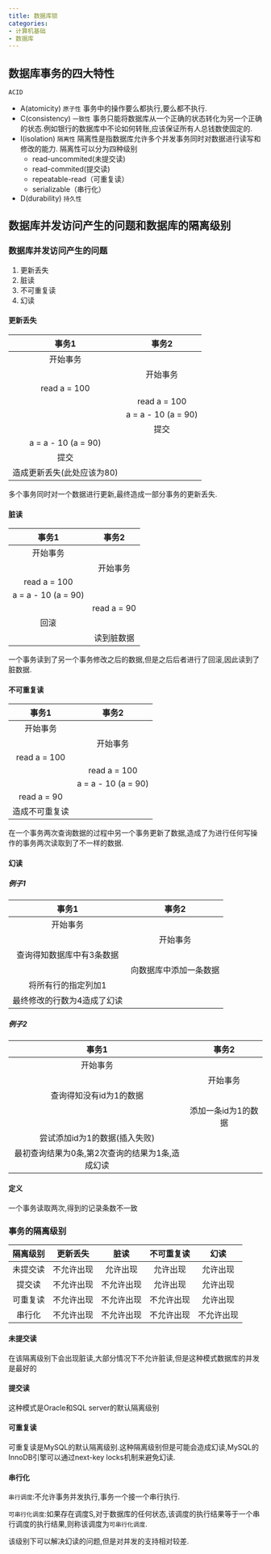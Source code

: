 ```yaml
---
title: 数据库锁
categories: 
- 计算机基础
- 数据库
---
```


## 数据库事务的四大特性

`ACID`

- A(atomicity) `原子性` 事务中的操作要么都执行,要么都不执行.
- C(consistency) `一致性` 事务只能将数据库从一个正确的状态转化为另一个正确的状态.例如银行的数据库中不论如何转账,应该保证所有人总钱数使固定的.
- I(isolation) `隔离性` 隔离性是指数据库允许多个并发事务同时对数据进行读写和修改的能力. 隔离性可以分为四种级别
  - read-uncommited(未提交读)
  - read-commited(提交读)
  - repeatable-read（可重复读）
  - serializable（串行化）
- D(durability) `持久性` 

## 数据库并发访问产生的问题和数据库的隔离级别

### 数据库并发访问产生的问题

1. 更新丢失
2. 脏读
3. 不可重复读
4. 幻读

#### 更新丢失

| 事务1 | 事务2 |
| :----: | :----: |
|开始事务||
||开始事务|
|read a = 100||
||read a = 100|
||a = a - 10 (a = 90)|
||提交|
|a = a - 10 (a = 90)||
|提交||
|造成更新丢失(此处应该为80)||

多个事务同时对一个数据进行更新,最终造成一部分事务的更新丢失.

#### 脏读

|事务1|事务2|
|:-:|:-:|
|开始事务||
||开始事务|
|read a = 100||
|a = a - 10 (a = 90)||
||read a = 90|
|回滚||
||读到脏数据|

一个事务读到了另一个事务修改之后的数据,但是之后后者进行了回滚,因此读到了脏数据.

#### 不可重复读

|事务1|事务2|
|:-:|:-:|
|开始事务||
||开始事务|
|read a = 100||
||read a = 100|
||a = a - 10 (a = 90)|
|read a = 90||
|造成不可重复读||

在一个事务两次查询数据的过程中另一个事务更新了数据,造成了为进行任何写操作的事务两次读取到了不一样的数据.

#### 幻读

##### 例子1

|事务1|事务2|
|:-:|:-:|
|开始事务||
||开始事务|
|查询得知数据库中有3条数据||
||向数据库中添加一条数据|
|将所有行的指定列加1||
|最终修改的行数为4造成了幻读||

##### 例子2

|事务1|事务2|
|:-:|:-:|
|开始事务||
||开始事务|
|查询得知没有id为1的数据||
||添加一条id为1的数据|
|尝试添加id为1的数据(插入失败)||
|最初查询结果为0条,第2次查询的结果为1条,造成幻读||

#### 定义

一个事务读取两次,得到的记录条数不一致

### 事务的隔离级别

|隔离级别|更新丢失|脏读|不可重复读|幻读|
|:-:|:-:|:-:|:-:|:-:|
|未提交读|不允许出现|允许出现|允许出现|允许出现|
|提交读|不允许出现|不允许出现|允许出现|允许出现|
|可重复读|不允许出现|不允许出现|不允许出现|允许出现|
|串行化|不允许出现|不允许出现|不允许出现|不允许出现|

#### 未提交读

在该隔离级别下会出现脏读,大部分情况下不允许脏读,但是这种模式数据库的并发是最好的

#### 提交读

这种模式是Oracle和SQL server的默认隔离级别

#### 可重复读

可重复读是MySQL的默认隔离级别.这种隔离级别但是可能会造成幻读,MySQL的InnoDB引擎可以通过next-key locks机制来避免幻读.

#### 串行化

`串行调度`:不允许事务并发执行,事务一个接一个串行执行.

`可串行化调度`:如果存在调度S,对于数据库的任何状态,该调度的执行结果等于一个串行调度的执行结果,则称该调度为`可串行化调度`.


该级别下可以解决幻读的问题,但是对并发的支持相对较差.